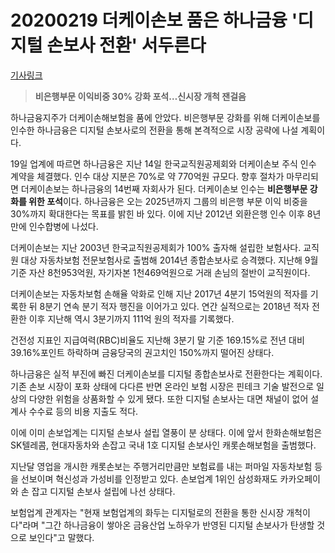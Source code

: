 # 20200219 더케이손보 품은 하나금융 '디지털 손보사 전환' 서두른다

[기사링크](http://www.inews24.com/view/1243925)



> **비은행부문 이익비중 30% 강화 포석…신시장 개척 잰걸음**



하나금융지주가 더케이손해보험을 품에 안았다. 비은행부문 강화를 위해 더케이손보를 인수한 하나금융은 디지털 손보사로의 전환을 통해 본격적으로 시장 공략에 나설 계획이다.

19일 업계에 따르면 하나금융은 지난 14일 한국교직원공제회와 더케이손보 주식 인수 계약을 체결했다. 인수 대상 지분은 70%로 약 770억원 규모다. 향후 절차가 마무리되면 더케이손보는 하나금융의 14번째 자회사가 된다. 더케이손보 인수는 **비은행부문 강화를 위한 포석**이다. 하나금융은 오는 2025년까지 그룹의 비은행 부문 이익 비중을 30%까지 확대한다는 목표를 밝힌 바 있다. 이에 지난 2012년 외환은행 인수 이후 8년 만에 인수합병에 나섰다.

더케이손보는 지난 2003년 한국교직원공제회가 100% 출자해 설립한 보험사다. 교직원 대상 자동차보험 전문보험사로 출범해 2014년 종합손보사로 승격했다. 지난해 9월 기준 자산 8천953억원, 자기자본 1천469억원으로 거래 손님의 절반이 교직원이다.

더케이손보는 자동차보험 손해율 악화로 인해 지난 2017년 4분기 15억원의 적자를 기록한 뒤 8분기 연속 분기 적자 행진을 이어가고 있다. 연간 실적으로는 2018년 적자 전환한 이후 지난해 역시 3분기까지 111억 원의 적자를 기록했다.

건전성 지표인 지급여력(RBC)비율도 지난해 3분기 말 기준 169.15%로 전년 대비 39.16%포인트 하락하며 금융당국의 권고치인 150%까지 떨어진 상태다.

하나금융은 실적 부진에 빠진 더케이손보를 디지털 종합손보사로 전환한다는 계획이다. 기존 손보 시장이 포화 상태에 다다른 반면 온라인 보험 시장은 핀테크 기술 발전으로 일상의 다양한 위험을 상품화할 수 있게 됐다. 또한 디지털 손보사는 대면 채널이 없어 설계사 수수료 등의 비용 지출도 적다.

이에 이미 손보업계는 디지털 손보사 설립 열풍이 분 상태다. 이에 앞서 한화손해보험은 SK텔레콤, 현대자동차와 손잡고 국내 1호 디지털 손보사인 캐롯손해보험을 출범했다.

지난달 영업을 개시한 캐롯손보는 주행거리만큼만 보험료를 내는 퍼마일 자동차보험 등을 선보이며 혁신성과 가성비를 인정받고 있다. 손보업계 1위인 삼성화재도 카카오페이와 손 잡고 디지털 손보사 설립에 나선 상태다.

보험업계 관계자는 "현재 보험업계의 화두는 디지털로의 전환을 통한 신시장 개척이다"라며 "그간 하나금융이 쌓아온 금융산업 노하우가 반영된 디지털 손보사가 탄생할 것으로 보인다"고 말했다.